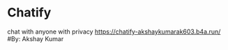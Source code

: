 # Chatify
chat with anyone with privacy
https://chatify-akshaykumarak603.b4a.run/
#By: Akshay Kumar
